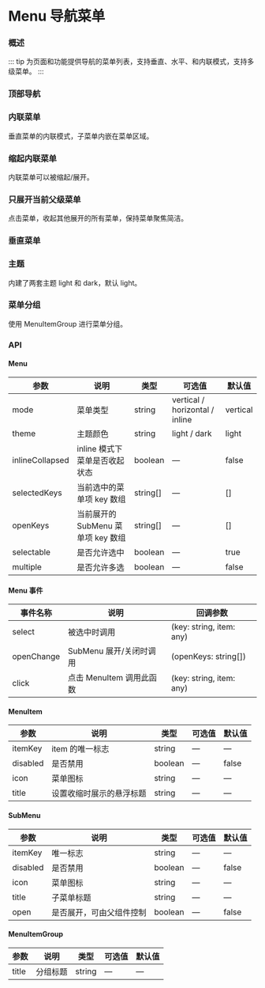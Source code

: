 # Menu 导航菜单

### 概述

::: tip
为页面和功能提供导航的菜单列表，支持垂直、水平、和内联模式，支持多级菜单。
:::

### 顶部导航

<demo src="../demos/menu/menu-01-horizontal.vue"></demo>

### 内联菜单

垂直菜单的内联模式，子菜单内嵌在菜单区域。

<demo src="../demos/menu/menu-02-inline.vue"></demo>

### 缩起内联菜单

内联菜单可以被缩起/展开。

<demo src="../demos/menu/menu-03-collapsed.vue"></demo>

### 只展开当前父级菜单

点击菜单，收起其他展开的所有菜单，保持菜单聚焦简洁。

<demo src="../demos/menu/menu-04-single-open.vue"></demo>

### 垂直菜单

<demo src="../demos/menu/menu-05-vertical.vue"></demo>

### 主题

内建了两套主题 light 和 dark，默认 light。

<demo src="../demos/menu/menu-06-theme.vue"></demo>

### 菜单分组

使用 MenuItemGroup 进行菜单分组。

<demo src="../demos/menu/menu-07-group.vue"></demo>

### API

#### Menu

| 参数 | 说明 | 类型 | 可选值 | 默认值 |
| --- | --- | --- | --- | --- |
| mode | 菜单类型 | string | vertical / horizontal / inline | vertical |
| theme | 主题颜色 | string | light / dark | light |
| inlineCollapsed | inline 模式下菜单是否收起状态 | boolean | — | false |
| selectedKeys | 当前选中的菜单项 key 数组 | string[] | — | [] |
| openKeys | 当前展开的 SubMenu 菜单项 key 数组 | string[] | — | [] |
| selectable | 是否允许选中 | boolean | — | true |
| multiple | 是否允许多选 | boolean | — | false |

#### Menu 事件

| 事件名称 | 说明 | 回调参数 |
| --- | --- | --- |
| select | 被选中时调用 | (key: string, item: any) |
| openChange | SubMenu 展开/关闭时调用 | (openKeys: string[]) |
| click | 点击 MenuItem 调用此函数 | (key: string, item: any) |

#### MenuItem

| 参数 | 说明 | 类型 | 可选值 | 默认值 |
| --- | --- | --- | --- | --- |
| itemKey | item 的唯一标志 | string | — | — |
| disabled | 是否禁用 | boolean | — | false |
| icon | 菜单图标 | string | — | — |
| title | 设置收缩时展示的悬浮标题 | string | — | — |

#### SubMenu

| 参数 | 说明 | 类型 | 可选值 | 默认值 |
| --- | --- | --- | --- | --- |
| itemKey | 唯一标志 | string | — | — |
| disabled | 是否禁用 | boolean | — | false |
| icon | 菜单图标 | string | — | — |
| title | 子菜单标题 | string | — | — |
| open | 是否展开，可由父组件控制 | boolean | — | false |

#### MenuItemGroup

| 参数 | 说明 | 类型 | 可选值 | 默认值 |
| --- | --- | --- | --- | --- |
| title | 分组标题 | string | — | — |